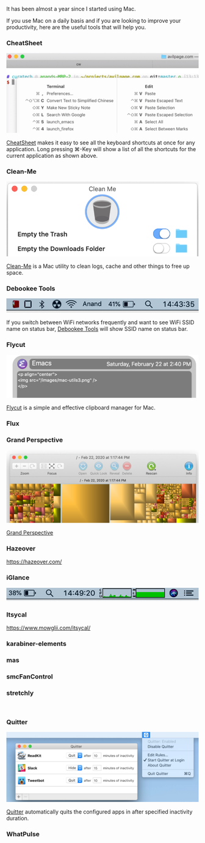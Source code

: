 <!--
.. title: Useful Mac Utilities & Applications
.. slug: useful-mac-utilities-app
.. date: 2020-02-21 20:01:55 UTC+05:30
.. tags: mac, recommendations, draft
.. category:
.. link:
.. description:
.. type: text
-->

It has been almost a year since I started using Mac.

If you use Mac on a daily basis and if you are looking to improve your productivity, here are the useful tools that will help you.


### CheatSheet

<p align="center">
<img src="/images/mac-utils2.png" />
</p>

[CheatSheet](https://mediaatelier.com/CheatSheet/) makes it easy to see all the keyboard shortcuts at once for any application. Long pressing ⌘-Key will show a list of all the shortcuts for the current application as shown above.

### Clean-Me

<p align="center">
<img src="/images/mac-utils-cm.png" />
</p>

[Clean-Me](https://github.com/Kevin-De-Koninck/Clean-Me) is a Mac utility to clean logs, cache and other things to free up space.


### Debookee Tools

<p align="center">
<img src="/images/mac-utils-dt.png" />
</p>

If you switch between WiFi networks frequently and want to see WiFi SSID name on status bar, [Debookee Tools](https://apps.apple.com/us/app/debookee-tools/id1110355801) will show SSID name on status bar.


### Flycut

<p align="center">
<img src="/images/mac-utils-fl.png" />
</p>

[Flycut](https://github.com/TermiT/Flycut) is a simple and effective clipboard manager for Mac.


### Flux


### Grand Perspective

<p align="center">
<img src="/images/mac-utils-gp.png" />
</p>


[Grand Perspective](http://grandperspectiv.sourceforge.net)


### Hazeover

https://hazeover.com/


### iGlance

<p align="center">
<img src="/images/mac-utils-ig.png" />
</p>


### Itsycal


https://www.mowglii.com/itsycal/

### karabiner-elements


### mas


### smcFanControl


### stretchly



<br />

### Quitter

<p align="center">
<img src="/images/mac-utils-qu.png" />
</p>

[Quitter](https://marco.org/apps#quitter) automatically quits the configured apps in after specified inactivity duration.


### WhatPulse
